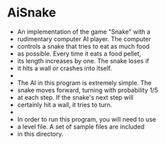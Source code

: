 # AiSnake

 * An implementation of the game "Snake" with a
 * rudimentary computer AI player.  The computer
 * controls a snake that tries to eat as much food
 * as possible.  Every time it eats a food pellet,
 * its length increases by one.  The snake loses if
 * it hits a wall or crashes into itself.
 *
 * The AI in this program is extremely simple.  The
 * snake moves forward, turning with probability 1/5
 * at each step.  If the snake's next step will
 * certainly hit a wall, it tries to turn.
 *
 * In order to run this program, you will need to use
 * a level file.  A set of sample files are included
 * in this directory.
